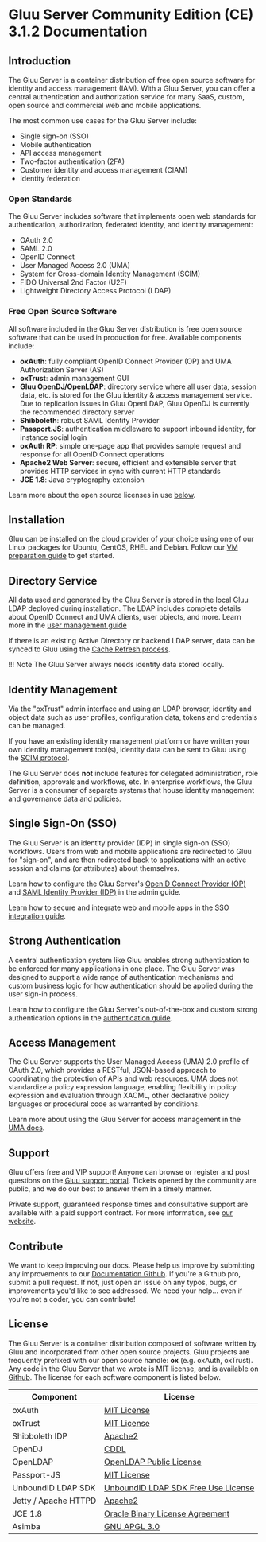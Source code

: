 # Gluu Server Community Edition (CE) 3.1.2 Documentation
## Introduction
The Gluu Server is a container distribution of free open source software for identity and access management (IAM). With a Gluu Server, you can offer a central authentication and authorization service for many SaaS, custom, open source and commercial web and mobile applications.  

The most common use cases for the Gluu Server include:

- Single sign-on (SSO)   
- Mobile authentication    
- API access management  
- Two-factor authentication (2FA)
- Customer identity and access management (CIAM)   
- Identity federation      

### Open Standards
The Gluu Server includes software that implements open web standards for authentication, authorization, federated identity, and identity management:

- OAuth 2.0    
- SAML 2.0   
- OpenID Connect    
- User Managed Access 2.0 (UMA)    
- System for Cross-domain Identity Management (SCIM)    
- FIDO Universal 2nd Factor (U2F)    
- Lightweight Directory Access Protocol (LDAP)   

### Free Open Source Software
All software included in the Gluu Server distribution is free open source software that can be used in production for free. Available  components include:

- **oxAuth**: fully compliant OpenID Connect Provider (OP) and UMA Authorization Server (AS) 
- **oxTrust**: admin management GUI
- **Gluu OpenDJ/OpenLDAP**: directory service where all user data, session data, etc. is stored for the Gluu identity & access management service. Due to replication issues in Gluu OpenLDAP, Gluu OpenDJ is currently the recommended directory server
- **Shibboleth**: robust SAML Identity Provider
- **Passport.JS**: authentication middleware to support inbound identity, for instance social login
- **oxAuth RP**: simple one-page app that provides sample request and response for all OpenID Connect operations 
- **Apache2 Web Server**: secure, efficient and extensible server that provides HTTP services in sync with current HTTP standards
- **JCE 1.8**: Java cryptography extension 

Learn more about the open source licenses in use [below](#license). 

## Installation
Gluu can be installed on the cloud provider of your choice using one of our Linux packages for Ubuntu, CentOS, RHEL and Debian. Follow our [VM preparation guide](./installation-guide/index.md) to get started. 

## Directory Service
All data used and generated by the Gluu Server is stored in the local Gluu LDAP deployed during installation. The LDAP includes complete details about OpenID Connect and UMA clients, user objects, and more. Learn more in the [user management guide](./user-management/local-user-management.md)

If there is an existing Active Directory or backend LDAP server, data can be synced to Gluu using the [Cache Refresh process](./user-management/ldap-sync.md). 

!!! Note
    The Gluu Server always needs identity data stored locally. 

## Identity Management
Via the "oxTrust" admin interface and using an LDAP browser, identity and object data such as user profiles, configuration data, tokens and credentials can be managed. 

If you have an existing identity management platform or have written your own identity management tool(s), identity data can be sent to Gluu using the [SCIM protocol](./user-management/scim2.md). 

The Gluu Server does **not** include features for delegated administration, role definition, approvals and workflows, etc. In enterprise workflows, the Gluu Server is a consumer of separate systems that house identity management and governance data and policies. 

##  Single Sign-On (SSO)
The Gluu Server is an identity provider (IDP) in single sign-on (SSO) workflows. Users from web and mobile applications are redirected to Gluu for "sign-on", and are then redirected back to applications with an active session and claims (or attributes) about themselves. 

Learn how to configure the Gluu Server's [OpenID Connect Provider (OP)](./admin-guide/openid-connect.md) and [SAML Identity Provider (IDP)](./admin-guide/saml.md) in the admin guide.

Learn how to secure and integrate web and mobile apps in the [SSO integration guide](./integration/index.md).

## Strong Authentication
A central authentication system like Gluu enables strong authentication to be enforced for many applications in one place. The Gluu Server was designed to support a wide range of authentication mechanisms and custom business logic for how authentication should be applied during the user sign-in process. 

Learn how to configure the Gluu Server's out-of-the-box and custom strong authentication options in the [authentication guide](./authn-guide/intro.md). 

## Access Management
The Gluu Server supports the User Managed Access (UMA) 2.0 profile of OAuth 2.0, which provides a RESTful, JSON-based approach to coordinating the protection of APIs and web resources. UMA does not standardize a policy expression language, enabling flexibility in policy expression and evaluation through XACML, other declarative policy languages or procedural code as warranted by conditions.

Learn more about using the Gluu Server for access management in the [UMA docs](./admin-guide/uma.md).

## Support
Gluu offers free and VIP support! Anyone can browse or register and post questions on the [Gluu support portal](https://support.gluu.org). Tickets opened by the community are public, and we do our best to answer them in a timely manner. 

Private support, guaranteed response times and consultative support are available with a paid support contract. For more information, see [our website](https://gluu.org/pricing).

## Contribute 
We want to keep improving our docs. Please help us improve by submitting
any improvements to our [Documentation Github](https://github.com/GluuFederation/docs-ce-prod).
If you're a Github pro, submit a pull request. If not, just open an issue
on any typos, bugs, or improvements you'd like to see addressed. We need your
help... even if you're not a coder, you can contribute! 

## License
The Gluu Server is a container distribution composed of software written by Gluu and incorporated from other open source projects. Gluu
projects are frequently prefixed with our open source handle: **ox** (e.g. oxAuth, oxTrust). Any code in the Gluu Server that we wrote is MIT license, and is available on [Github](https://github.com/GluuFederation/). The license for each software component is listed below.

|	Component	|	License	            |
|-----------------------|---------------|
|	oxAuth      | [MIT License](http://opensource.org/licenses/MIT)|
|	oxTrust      | [MIT License](http://opensource.org/licenses/MIT)|
|	Shibboleth IDP      | [Apache2](http://www.apache.org/licenses/LICENSE-2.0)|
|   OpenDJ              | [CDDL](https://opensource.org/licenses/CDDL-1.0)
|	OpenLDAP	        | [OpenLDAP Public License](http://www.openldap.org/software/release/license.html)|
| Passport-JS           | [MIT License](https://github.com/jaredhanson/passport/blob/master/LICENSE) |
|  UnboundID LDAP SDK	| [UnboundID LDAP SDK Free Use License](https://github.com/UnboundID/ldapsdk/blob/master/LICENSE-UnboundID-LDAPSDK.txt)|
| Jetty / Apache HTTPD  | [Apache2](http://www.apache.org/licenses/LICENSE-2.0)|
|JCE 1.8 | [Oracle Binary License Agreement](http://www.oracle.com/technetwork/java/javase/terms/license/index.html)|
|	Asimba		        | [GNU APGL 3.0](http://www.gnu.org/licenses/agpl-3.0.html)|
